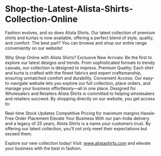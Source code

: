 # Shop-the-Latest-Alista-Shirts-Collection-Online
Fashion evolves, and so does Alista Shirts. Our latest collection of premium shirts and kurtas is now available, offering a perfect blend of style, quality, and comfort. The best part? You can browse and shop our entire range conveniently on our website!

Why Shop Online with Alista Shirts?
Exclusive New Arrivals: Be the first to explore our latest designs and trends. From sophisticated formals to trendy casuals, our collection is designed to impress.
Premium Quality: Each shirt and kurta is crafted with the finest fabrics and expert craftsmanship, ensuring unmatched comfort and durability.
Convenient Access: Our easy-to-navigate website lets you explore our full collection, place orders, and manage your business effortlessly—all in one place.
Designed for Wholesalers and Retailers
Alista Shirts is committed to helping wholesalers and retailers succeed. By shopping directly on our website, you get access to:

Real-time Stock Updates
Competitive Pricing for maximum margins
Hassle-Free Order Placement
Elevate Your Business
With our pan-India delivery and a legacy of 25 years, Alista Shirts is a name your customers trust. By offering our latest collection, you’ll not only meet their expectations but exceed them.

Explore our new collection today! Visit: www.alistashirts.com and elevate your business with the best in fashion.
